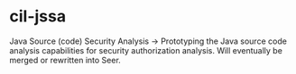 # cil-jssa

Java Source (code) Security Analysis -&gt; Prototyping the Java source code analysis capabilities for security authorization analysis. Will eventually be merged or rewritten into Seer.